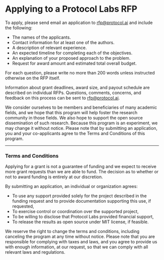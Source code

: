 # Applying to a Protocol Labs RFP

To apply, please send email an application to rfp@protocol.ai and include the following:
 
 - The names of the applicants.
 - Contact information for at least one of the authors.
 - A description of relevant experience.
 - An expected timeline for completing each of the objectives.
 - An explanation of your proposed approach to the problem.
 - Request for award amount and estimated total overall budget.
 

For each question, please write no more than 200 words unless instructed otherwise on the RFP itself.

Information about grant deadlines, award size, and payout schedule are described on individual RFPs.  Questions, comments, concerns, and feedback on this process can be sent to [rfp@protocol.ai](mailto:rfp@protocol.ai).

We consider ourselves to be members and beneficiaries of many academic fields, and we hope that this program will help foster the research community in those fields. We also hope to support the open source dissemination of such research.  Because this program is an experiment, we may change it without notice.  Please note that by submitting an application, you and your co-applicants agree to the Terms and Conditions of this program.


----

### Terms and Conditions
Applying for a grant is not a guarantee of funding and we expect to receive more grant requests than we are able to fund. The decision as to whether or not to award funding is entirely at our discretion.

By submitting an application, an individual or organization agrees:
- To use any support provided solely for the project described in the funding request and to provide documentation supporting this use, if requested,
- To exercise control or coordination over the supported project,
- To be willing to disclose that Protocol Labs provided financial support,
- To release the results as open source under MIT license, if feasible.

We reserve the right to change the terms and conditions, including canceling the program at any time without notice.  Please note that you are responsible for complying with taxes and laws, and you agree to provide us with enough information, at our request, so that we can comply with all relevant laws and regulations.  

